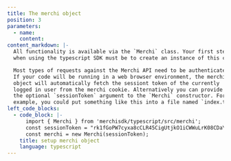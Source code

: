 ```yaml
---
title: The merchi object
position: 3
parameters:
  - name:
    content:
content_markdown: |-
  All functionality is available via the `Merchi` class. Your first step
  when using the typescript SDK must be to create an instance of this class.

  Most types of requests against the Merchi API need to be authenticated.
  If your code will be running in a web browser environment, the merchi
  object will automatically fetch the sessiont token of the currently
  logged in user from the merchi cookie. Alternatively you can provide
  the optional `sessionToken` argument to the `Merchi` constructor. For
  example, you could put something like this into a file named `index.ts`.
left_code_blocks:
  - code_block: |-
      import { Merchi } from 'merchisdk/typescript/src/merchi';
      const sessionToken = "rk1fGoPW7cyxa8cCLR45CigUtjkO1iCWWuLrK08CDaYD2gHoPHYtF7KsfTgmFcwl8tOyQssaIchgzbTSarjk8A";
      const merchi = new Merchi(sessionToken);
    title: setup merchi object
    language: typescript
---
```

